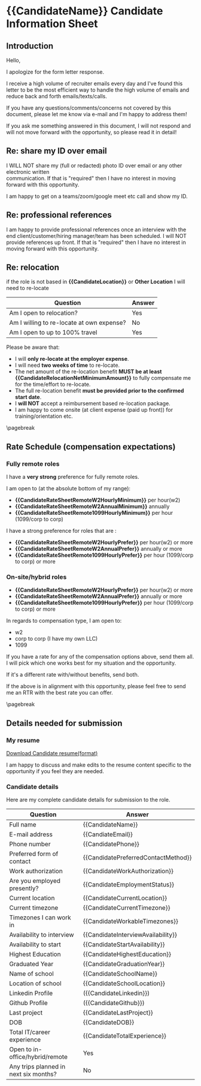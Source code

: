 # {{CandidateName}} Candidate Information Sheet

## Introduction

Hello,

I apologize for the form letter response.

I receive a high volume of recruiter emails every day and I've found this letter to be the most efficient way to
handle the high volume of emails and reduce back and forth emails/texts/calls.

If you have any questions/comments/concerns not covered by this document, please let me know via e-mail and I'm happy to address them!

If you ask me something answered in this document, I will not respond and will not move forward with the opportunity, so please read it in detail!

## Re: share my ID over email

I WILL NOT share my (full or redacted) photo ID over email or any other electronic written  
communication. If that is "required" then I have no interest in moving forward with this opportunity.

I am happy to get on a teams/zoom/google meet etc call and show my ID.

## Re: professional references

I am happy to provide professional references once an interview with the end client/customer/hiring manager/team has been scheduled. I will NOT provide references up front. If that is "required" then I have no interest in moving forward with this opportunity.

## Re: relocation

if the role is not based in **{{CandidateLocation}}** or **Other Location** I will need to re-locate

| Question                                  | Answer |
|-------------------------------------------|--------|
| Am I open to relocation?                  | Yes    |
| Am I willing to re-locate at own expense? | No     |
| Am I open to up to 100% travel            | Yes    |

Please be aware that:

- I will **only re-locate at the employer expense**.
- I will need **two weeks of time** to re-locate.
- The net amount of the re-location benefit **MUST be at least {{CandidateRelocationNetMinimumAmount}}** to fully compensate me for the time/effort to re-locate.
- The full re-location benefit **must be provided prior to the confirmed start date**.
- I **will NOT** accept a reimbursement based re-location package.
- I am happy to come onsite (at client expense (paid up front)) for training/orientation etc.

\pagebreak

## Rate Schedule (compensation expectations)

### Fully remote roles

I have a **very strong** preference for fully remote roles.

I am open to (at the absolute bottom of my range):

- **{{CandidateRateSheetRemoteW2HourlyMinimum}}** per hour(w2)
- **{{CandidateRateSheetRemoteW2AnnualMinimum}}** annually
- **{{CandidateRateSheetRemote1099HourlyMinimum}}** per hour (1099/corp to corp)

I have a strong preference for roles that are :

- **{{CandidateRateSheetRemoteW2HourlyPrefer}}** per hour(w2) or more
- **{{CandidateRateSheetRemoteW2AnnualPrefer}}** annually or more
- **{{CandidateRateSheetRemote1099HourlyPrefer}}** per hour (1099/corp to corp) or more

### On-site/hybrid roles

- **{{CandidateRateSheetRemoteW2HourlyPrefer}}** per hour(w2) or more
- **{{CandidateRateSheetRemoteW2AnnualPrefer}}** annually or more
- **{{CandidateRateSheetRemote1099HourlyPrefer}}** per hour (1099/corp to corp) or more

In regards to compensation type, I am open to:

- w2
- corp to corp (I have my own LLC)
- 1099  

If you have a rate for any of the compensation options above, send them all. I will pick which one works best for my situation and the opportunity.

If it's a different rate with/without benefits, send both.

If the above is in alignment with this opportunity, please feel free to send me an RTR with the best rate you can offer.

\pagebreak

## Details needed for submission

### My resume

[Download Candidate resume(format)](https://some.resume.somewhere/some-Resume.pdf)

I am happy to discuss and make edits to the resume content specific to the opportunity if you feel they are needed.

### Candidate details  

Here are my complete candidate details for submission to the role.

| Question                              | Answer                              |
|---------------------------------------|-------------------------------------|
| Full name                             | {{CandidateName}}                   |
| E-mail address                        | {{CandiateEmail}}                   |
| Phone number                          | {{CandidatePhone}}                  |
| Preferred form of contact             | {{CandidatePreferredContactMethod}} |
| Work authorization                    | {{CandidateWorkAuthorization}}      |
| Are you employed presently?           | {{CandidateEmploymentStatus}}       |
| Current location                      | {{CandidateCurrentLocation}}        |
| Current timezone                      | {{CandidateCurrentTimezone}}        |
| Timezones I can work in               | {{CandidateWorkableTimezones}}      |
| Availability to interview             | {{CandidateInterviewAvailability}}  |
| Availability to start                 | {{CandidateStartAvailability}}      |
| Highest Education                     | {{CandidateHighestEducation}}       |
| Graduated Year                        | {{CandidateGraduationYear}}         |
| Name of school                        | {{CandidateSchoolName}}             |
| Location of school                    | {{CandidateSchoolLocation}}         |
| Linkedin Profile                      | ({{CandidateLinkedin}})             |
| Github Profile                        | ({{CandidateGithub}})               |
| Last project                          | {{CandidateLastProject}}            |
| DOB                                   | {{CandidateDOB}}                    |
| Total IT/career experience            | {{CandidateTotalExperience}}        |
| Open to in-office/hybrid/remote       | Yes                                 |
| Any trips planned in next six months? | No                                  |
